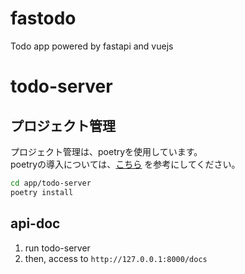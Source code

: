 # fastodo
Todo app powered by fastapi and vuejs

# todo-server

## プロジェクト管理
プロジェクト管理は、poetryを使用しています。  
poetryの導入については、[こちら](https://python-poetry.org/docs/) を参考にしてください。

```sh
cd app/todo-server
poetry install
```

## api-doc
1. run todo-server
2. then, access to `http://127.0.0.1:8000/docs`
